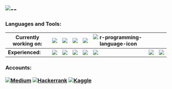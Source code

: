 ![--](https://user-images.githubusercontent.com/89608627/192795891-8e923244-1d66-4715-8aad-00f205072a63.png)
---
### Languages and Tools:

Currently working on:| <img src="https://img.icons8.com/color/45/000000/python--v1.png"/> | <img src="https://img.icons8.com/external-flat-juicy-fish/35/000000/external-sql-coding-and-development-flat-flat-juicy-fish.png"/> | <img src="https://img.icons8.com/color/45/000000/power-bi.png"/> | <img src="https://img.icons8.com/color/45/000000/ms-excel.png"/>| ![r-programming-language-icon](https://user-images.githubusercontent.com/89608627/192764356-88b05abb-1301-4c19-a0d0-e08276389f74.png) | |  |  
--- | --- | --- | --- |--- |--- |--- |--- |
**Experienced:** | <img src="https://img.icons8.com/color/44/000000/c-sharp-logo.png"/> |<img src="https://img.icons8.com/color/44/000000/c-programming.png"/>| <img src="https://img.icons8.com/color/45/000000/java-coffee-cup-logo--v1.png"/> | <img src="https://img.icons8.com/color/45/000000/javascript--v1.png"/> |<img src="https://img.icons8.com/dusk/45/000000/php-logo.png"/> |<img src="https://img.icons8.com/fluency/40/000000/matlab.png"/> |<img src="https://img.icons8.com/fluency/48/000000/html-5.png"/>  

### Accounts: <br><br>[![Medium](https://img.shields.io/badge/Medium-12100E?style=for-the-badge&logo=medium&logoColor=white)](https://medium.com/@havvanurselamet) [![Hackerrank](https://img.shields.io/badge/-Hackerrank-2EC866?style=for-the-badge&logo=HackerRank&logoColor=white)](https://www.hackerrank.com/hnsdev?hr_r=1) [![Kaggle](https://img.shields.io/badge/Kaggle-035a7d?style=for-the-badge&logo=kaggle&logoColor=white)](https://www.kaggle.com/devhns)

